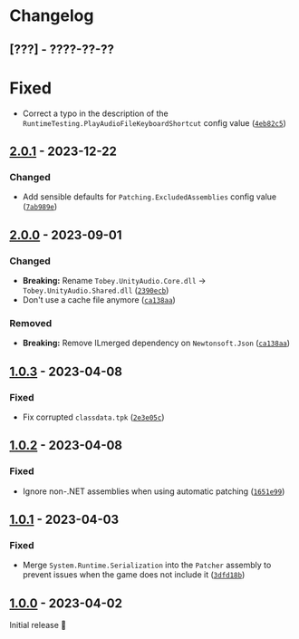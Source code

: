 # Changelog

## [???] - ????-??-??

# Fixed

- Correct a typo in the description of the `RuntimeTesting.PlayAudioFileKeyboardShortcut` config value ([`4eb82c5`](https://github.com/toebeann/Tobey.UnityAudio/commit/4eb82c5f2c276a29e4153c0dbd5abe8a409e87ce))

## [2.0.1] - 2023-12-22

### Changed

- Add sensible defaults for `Patching.ExcludedAssemblies` config value ([`7ab989e`](https://github.com/toebeann/Tobey.UnityAudio/commit/7ab989e422caeca8f5b347e4a32fbfc133d2c3cd))

## [2.0.0] - 2023-09-01

### Changed

- **Breaking:** Rename `Tobey.UnityAudio.Core.dll` -> `Tobey.UnityAudio.Shared.dll` ([`2390ecb`](https://github.com/toebeann/Tobey.UnityAudio/commit/2390ecb8b4282985cdf2c43d607a60990131217f))
- Don't use a cache file anymore ([`ca138aa`](https://github.com/toebeann/Tobey.UnityAudio/commit/ca138aaf3312a12383a692e847e053b1b84f9727))

### Removed

- **Breaking:** Remove ILmerged dependency on `Newtonsoft.Json` ([`ca138aa`](https://github.com/toebeann/Tobey.UnityAudio/commit/ca138aaf3312a12383a692e847e053b1b84f9727))

## [1.0.3] - 2023-04-08

### Fixed

- Fix corrupted `classdata.tpk` ([`2e3e05c`](https://github.com/toebeann/Tobey.UnityAudio/commit/2e3e05c2b4640f721df0065a62e77747484bc39a))

## [1.0.2] - 2023-04-08

### Fixed

- Ignore non-.NET assemblies when using automatic patching ([`1651e99`](https://github.com/toebeann/Tobey.UnityAudio/commit/1651e9988a1aba724246feff56302c03d1b5c0f0))

## [1.0.1] - 2023-04-03

### Fixed

- Merge `System.Runtime.Serialization` into the `Patcher` assembly to prevent issues when the game does not include it ([`3dfd18b`](https://github.com/toebeann/Tobey.UnityAudio/commit/3dfd18b2fad34b0cdd2ccf01e92bd0f6b5c8683a))

## [1.0.0] - 2023-04-02

Initial release 🚀

[2.0.1]: https://github.com/toebeann/Tobey.UnityAudio/releases/tag/v2.0.1
[2.0.0]: https://github.com/toebeann/Tobey.UnityAudio/releases/tag/v2.0.0
[1.0.3]: https://github.com/toebeann/Tobey.UnityAudio/releases/tag/v1.0.3
[1.0.2]: https://github.com/toebeann/Tobey.UnityAudio/releases/tag/v1.0.2
[1.0.1]: https://github.com/toebeann/Tobey.UnityAudio/releases/tag/v1.0.1
[1.0.0]: https://github.com/toebeann/Tobey.UnityAudio/releases/tag/v1.0.0
